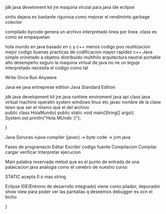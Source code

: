 jdk
	java develoment kit
jre
	maquina virutal para java
ide
	eclipse

sintis dejava es bastante rigurosa
como mejorar el rendiminto
	garbage colector

compilado 
	bycode
	genera un archivo
interpretado
	linea por linea
.class
	es como se empaquetan 

hola mundo en java
	basado en 
		c y c++
menos codigo
	poo reutilizacion
mejor codigo
	buenas practicas de codificacion
mayor rapidez
	c++
Java
	simple
	orinetado a objetos
	distribuido
	multihilo
	arquitectura neutral
	portable
	alto desempeño
	seguro
la maquina virtual de java no ne
un leguje interpretado necesita el codigo como tal

Write Once
	Run Anywere

Java ee
	java entreprese edition
Java Standard Edition

jdk
	java development kit
jre
	java runtime enviroment
		java api class
		java virtual machine
	operatin system
		windows linux etc
javac
nombre de la clase teien que ser el mismo que el del archivo	
public class HolaMundo{ 
	public static void main(String[] args){
		System.out.println("Hola MUndo :)");

}

Java Soruces->java compiler (javac) -> byte code -> jvm java

Fases de programacin
Editar
	Escribir codigo fuente
Compilacion
	Compilar
	cargar
	verificar
Interpretar
	ejecucion

Main 
	palabra reservada 
	metod que es el punto de entrada de una palaicacion java
	analogia como el cerebro de nuestro curso

STATIC
	acepta 0 o mas string

Eclipse
	IDE(Entrono de desarrollo integrado)
	viene como pilador, depurador
show view
	para poder ver las pantallas q deseemos
debugger es ocn el bicho
	
}